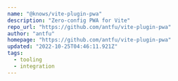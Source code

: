 ```yaml
---
name: "@knows/vite-plugin-pwa"
description: "Zero-config PWA for Vite"
repo_url: "https://github.com/antfu/vite-plugin-pwa"
author: "antfu"
homepage: "https://github.com/antfu/vite-plugin-pwa"
updated: "2022-10-25T04:46:11.921Z"
tags: 
  - tooling
  - integration
---
```

